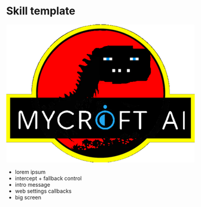 # Skill template

![](./ui/images/jurassic_jarbas.png)

- lorem ipsum
- intercept + fallback control
- intro message
- web settings callbacks
- big screen 